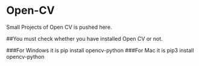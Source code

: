 # Open-CV
Small Projects of Open CV is pushed here.

##You must check whether you have installed Open CV or not.

###For Windows it is pip install opencv-python
###For Mac it is pip3 install opencv-python

